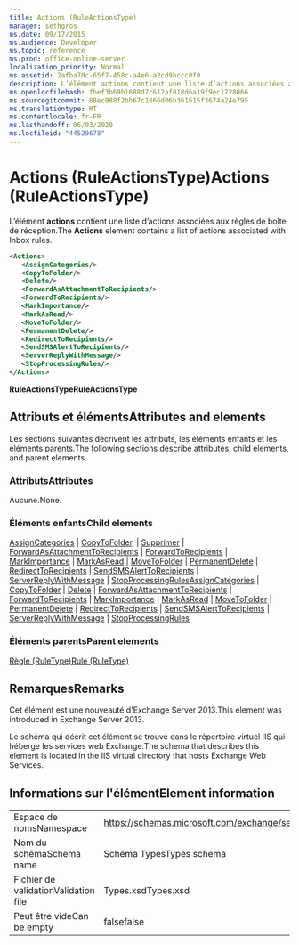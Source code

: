 ```yaml
---
title: Actions (RuleActionsType)
manager: sethgros
ms.date: 09/17/2015
ms.audience: Developer
ms.topic: reference
ms.prod: office-online-server
localization_priority: Normal
ms.assetid: 2afba70c-65f7-458c-a4e6-a2cd9bccc0f9
description: L’élément actions contient une liste d’actions associées aux règles de boîte de réception.
ms.openlocfilehash: fbef3b69b1688d7c612af018d6a19f9ec1728066
ms.sourcegitcommit: 88ec988f2bb67c1866d06b361615f3674a24e795
ms.translationtype: MT
ms.contentlocale: fr-FR
ms.lasthandoff: 06/03/2020
ms.locfileid: "44529678"
---
```

# <a name="actions-ruleactionstype"></a><span data-ttu-id="ba49a-103">Actions (RuleActionsType)</span><span class="sxs-lookup"><span data-stu-id="ba49a-103">Actions (RuleActionsType)</span></span>

<span data-ttu-id="ba49a-104">L’élément **actions** contient une liste d’actions associées aux règles de boîte de réception.</span><span class="sxs-lookup"><span data-stu-id="ba49a-104">The **Actions** element contains a list of actions associated with Inbox rules.</span></span> 
  
```XML
<Actions>
   <AssignCategories/>
   <CopyToFolder/>
   <Delete/>
   <ForwardAsAttachmentToRecipients/>
   <ForwardToRecipients/>
   <MarkImportance/>
   <MarkAsRead/>
   <MoveToFolder/>
   <PermanentDelete/>
   <RedirectToRecipients/>
   <SendSMSAlertToRecipients/>
   <ServerReplyWithMessage/>
   <StopProcessingRules/>
</Actions>
```

 <span data-ttu-id="ba49a-105">**RuleActionsType**</span><span class="sxs-lookup"><span data-stu-id="ba49a-105">**RuleActionsType**</span></span>
## <a name="attributes-and-elements"></a><span data-ttu-id="ba49a-106">Attributs et éléments</span><span class="sxs-lookup"><span data-stu-id="ba49a-106">Attributes and elements</span></span>

<span data-ttu-id="ba49a-107">Les sections suivantes décrivent les attributs, les éléments enfants et les éléments parents.</span><span class="sxs-lookup"><span data-stu-id="ba49a-107">The following sections describe attributes, child elements, and parent elements.</span></span>
  
### <a name="attributes"></a><span data-ttu-id="ba49a-108">Attributs</span><span class="sxs-lookup"><span data-stu-id="ba49a-108">Attributes</span></span>

<span data-ttu-id="ba49a-109">Aucune.</span><span class="sxs-lookup"><span data-stu-id="ba49a-109">None.</span></span>
  
### <a name="child-elements"></a><span data-ttu-id="ba49a-110">Éléments enfants</span><span class="sxs-lookup"><span data-stu-id="ba49a-110">Child elements</span></span>

<span data-ttu-id="ba49a-111">[AssignCategories](assigncategories.md)  |  [CopyToFolder,](copytofolder.md)  |  [Supprimer](delete.md)  |  [ForwardAsAttachmentToRecipients](forwardasattachmenttorecipients.md)  |  [ForwardToRecipients](forwardtorecipients.md)  |  [MarkImportance](markimportance.md)  |  [MarkAsRead](markasread.md)  |  [MoveToFolder](movetofolder.md)  |  [PermanentDelete](permanentdelete.md)  |  [RedirectToRecipients](redirecttorecipients.md)  |  [SendSMSAlertToRecipients](sendsmsalerttorecipients.md)  |  [ServerReplyWithMessage](serverreplywithmessage.md)  |  [StopProcessingRules](stopprocessingrules.md)</span><span class="sxs-lookup"><span data-stu-id="ba49a-111">[AssignCategories](assigncategories.md) | [CopyToFolder](copytofolder.md) | [Delete](delete.md) | [ForwardAsAttachmentToRecipients](forwardasattachmenttorecipients.md) | [ForwardToRecipients](forwardtorecipients.md) | [MarkImportance](markimportance.md) | [MarkAsRead](markasread.md) | [MoveToFolder](movetofolder.md) | [PermanentDelete](permanentdelete.md) | [RedirectToRecipients](redirecttorecipients.md) | [SendSMSAlertToRecipients](sendsmsalerttorecipients.md) | [ServerReplyWithMessage](serverreplywithmessage.md) | [StopProcessingRules](stopprocessingrules.md)</span></span>
  
### <a name="parent-elements"></a><span data-ttu-id="ba49a-112">Éléments parents</span><span class="sxs-lookup"><span data-stu-id="ba49a-112">Parent elements</span></span>

[<span data-ttu-id="ba49a-113">Règle (RuleType)</span><span class="sxs-lookup"><span data-stu-id="ba49a-113">Rule (RuleType)</span></span>](rule-ruletype.md)
  
## <a name="remarks"></a><span data-ttu-id="ba49a-114">Remarques</span><span class="sxs-lookup"><span data-stu-id="ba49a-114">Remarks</span></span>

<span data-ttu-id="ba49a-115">Cet élément est une nouveauté d'Exchange Server 2013.</span><span class="sxs-lookup"><span data-stu-id="ba49a-115">This element was introduced in Exchange Server 2013.</span></span>
  
<span data-ttu-id="ba49a-116">Le schéma qui décrit cet élément se trouve dans le répertoire virtuel IIS qui héberge les services web Exchange.</span><span class="sxs-lookup"><span data-stu-id="ba49a-116">The schema that describes this element is located in the IIS virtual directory that hosts Exchange Web Services.</span></span>
  
## <a name="element-information"></a><span data-ttu-id="ba49a-117">Informations sur l'élément</span><span class="sxs-lookup"><span data-stu-id="ba49a-117">Element information</span></span>

|||
|:-----|:-----|
|<span data-ttu-id="ba49a-118">Espace de noms</span><span class="sxs-lookup"><span data-stu-id="ba49a-118">Namespace</span></span>  <br/> |https://schemas.microsoft.com/exchange/services/2006/types  <br/> |
|<span data-ttu-id="ba49a-119">Nom du schéma</span><span class="sxs-lookup"><span data-stu-id="ba49a-119">Schema name</span></span>  <br/> |<span data-ttu-id="ba49a-120">Schéma Types</span><span class="sxs-lookup"><span data-stu-id="ba49a-120">Types schema</span></span>  <br/> |
|<span data-ttu-id="ba49a-121">Fichier de validation</span><span class="sxs-lookup"><span data-stu-id="ba49a-121">Validation file</span></span>  <br/> |<span data-ttu-id="ba49a-122">Types.xsd</span><span class="sxs-lookup"><span data-stu-id="ba49a-122">Types.xsd</span></span>  <br/> |
|<span data-ttu-id="ba49a-123">Peut être vide</span><span class="sxs-lookup"><span data-stu-id="ba49a-123">Can be empty</span></span>  <br/> |<span data-ttu-id="ba49a-124">false</span><span class="sxs-lookup"><span data-stu-id="ba49a-124">false</span></span>  <br/> |
   

